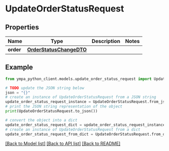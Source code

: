 # UpdateOrderStatusRequest


## Properties

Name | Type | Description | Notes
------------ | ------------- | ------------- | -------------
**order** | [**OrderStatusChangeDTO**](OrderStatusChangeDTO.md) |  | 

## Example

```python
from ympa_python_client.models.update_order_status_request import UpdateOrderStatusRequest

# TODO update the JSON string below
json = "{}"
# create an instance of UpdateOrderStatusRequest from a JSON string
update_order_status_request_instance = UpdateOrderStatusRequest.from_json(json)
# print the JSON string representation of the object
print(UpdateOrderStatusRequest.to_json())

# convert the object into a dict
update_order_status_request_dict = update_order_status_request_instance.to_dict()
# create an instance of UpdateOrderStatusRequest from a dict
update_order_status_request_from_dict = UpdateOrderStatusRequest.from_dict(update_order_status_request_dict)
```
[[Back to Model list]](../README.md#documentation-for-models) [[Back to API list]](../README.md#documentation-for-api-endpoints) [[Back to README]](../README.md)


